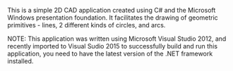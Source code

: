This is a simple 2D CAD application created using C# and the Microsoft Windows presentation foundation. It facilitates
the drawing of geometric primitives - lines, 2 different kinds of circles, and arcs.

NOTE: This application was written using Microsoft Visual Studio 2012, and recently imported to Visual Sudio 2015
      to successfully build and run this application, you need to have the latest version of the .NET framework 
      installed.
